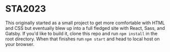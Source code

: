# STA2023
This originally started as a small project to get more comfortable with HTML and CSS but eventually blew up into a full fledged site with React, Sass, and Gatsby. If you'd like to build it, clone this repo and run `npm install` in the root directory. When that finishes run `npm start` and head to local host on your browser.
